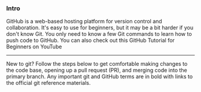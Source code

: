 ### Intro 
GitHub is a web-based hosting platform for version control and collaboration. It's easy to use for beginners, but it may be a bit harder if you don't know Git. 
You only need to know a few Git commands to learn how to push code to GitHub. You can also check out this GitHub Tutorial for Beginners on YouTube

---------------------------------------------------------------

New to git? Follow the steps below to get comfortable making changes to the code base, opening up a pull request (PR), and merging code into the primary branch. 
Any important git and GitHub terms are in bold with links to the official git reference materials.

